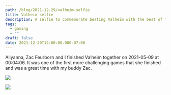 ```yaml
---
path: /blog/2021-12-29/valheim-selfie
title: Valheim selfie
description: A selfie to commemorate beating Valheim with the best of friends
tags:
  - gaming
  - ""
draft: false
date: 2021-12-29T12:00:00.000-07:00
---
```

Allyanna, Zac Feurborn and I finished Valheim together on 2021-05-09 at 00:04:06. It was one of the first more challenging games that she finished and was a great time with my buddy Zac.

![](screen-shot-2021-05-09-at-00.03.45.png)



![](screen-shot-2021-05-09-at-00.04.06.png)